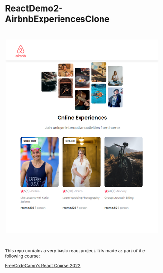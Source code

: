 # ReactDemo2-AirbnbExperiencesClone

<br/>
<p align="center">
<img src="./ex1.png" width="500">
</p>
<br/>

This repo contains a very basic react project. It is made as part of the following course:

[FreeCodeCamp's React Course 2022](https://www.youtube.com/watch?v=bMknfKXIFA8&list=WL&index=1)
